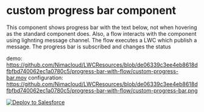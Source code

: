 # custom progress bar component


This component shows progress bar with the text below, not when hovering as the standard component does.
Also, a flow interacts with the component using lighnting message channel.
The flow executes a LWC which publish a message. The progress bar is subscribed and changes the status

demo: https://github.com/Nimacloud/LWCResources/blob/de06339c3ee4eb8618dfbfbd740062ec1a0780c5/progress-bar-with-flow/custom-progress-bar.mov
configuration: https://github.com/Nimacloud/LWCResources/blob/de06339c3ee4eb8618dfbfbd740062ec1a0780c5/progress-bar-with-flow/custom-progress-bar.png

<a href="https://githubsfdeploy.herokuapp.com?owner=Nimacloud&repo=LWCResources&ref=custom-progress-bar-with-flow">
  <img alt="Deploy to Salesforce"
       src="https://raw.githubusercontent.com/afawcett/githubsfdeploy/master/deploy.png">
</a>
